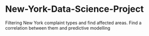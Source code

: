 # New-York-Data-Science-Project
Filtering New York complaint types and find affected areas. Find a correlation between them and predictive modelling
